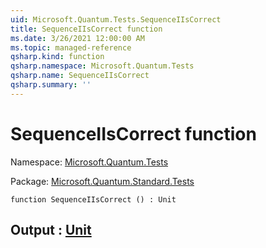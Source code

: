 ```yaml
---
uid: Microsoft.Quantum.Tests.SequenceIIsCorrect
title: SequenceIIsCorrect function
ms.date: 3/26/2021 12:00:00 AM
ms.topic: managed-reference
qsharp.kind: function
qsharp.namespace: Microsoft.Quantum.Tests
qsharp.name: SequenceIIsCorrect
qsharp.summary: ''
---
```


# SequenceIIsCorrect function

Namespace: [Microsoft.Quantum.Tests](xref:Microsoft.Quantum.Tests)

Package: [Microsoft.Quantum.Standard.Tests](https://nuget.org/packages/Microsoft.Quantum.Standard.Tests)




```qsharp
function SequenceIIsCorrect () : Unit
```


## Output : [Unit](xref:microsoft.quantum.lang-ref.unit)

